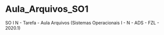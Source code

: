 # Aula_Arquivos_SO1
SO I N - Tarefa - Aula Arquivos (Sistemas Operacionais I - N - ADS - FZL - 2020.1)
